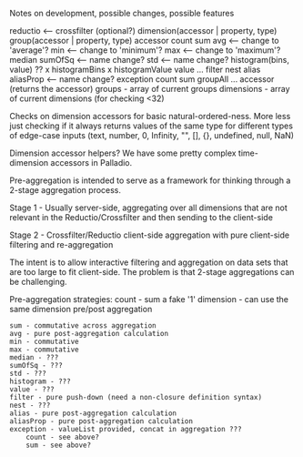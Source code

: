 Notes on development, possible changes, possible features

reductio <-- crossfilter (optional?)
	dimension(accessor | property, type)
		group(accessor | property, type)
			accessor
			count
			sum
			avg <-- change to 'average'?
			min <-- change to 'minimum'?
			max <-- change to 'maximum'?
			median
			sumOfSq <-- name change?
			std <-- name change?
			histogram(bins, value) ??
				x histogramBins
				x histogramValue
			value
				...
			filter
			nest
			alias
			aliasProp <-- name change?
			exception
				count
				sum
		groupAll
			...
		accessor (returns the accessor)
		groups - array of current groups
	dimensions - array of current dimensions (for checking <32)

Checks on dimension accessors for basic natural-ordered-ness. More less just checking if it always returns values of the same type for different types of edge-case inputs (text, number, 0, Infinity, "", [], {}, undefined, null, NaN)

Dimension accessor helpers? We have some pretty complex time-dimension accessors in Palladio.



Pre-aggregation is intended to serve as a framework for thinking through a 2-stage aggregation process.

Stage 1 - Usually server-side, aggregating over all dimensions that are not relevant in the Reductio/Crossfilter and then sending to the client-side

Stage 2 - Crossfilter/Reductio client-side aggregation with pure client-side filtering and re-aggregation

The intent is to allow interactive filtering and aggregation on data sets that are too large to fit client-side. The problem is that 2-stage aggregations can be challenging.

Pre-aggregation strategies:
	count - sum a fake '1' dimension - can use the same dimension pre/post aggregation

	sum - commutative across aggregation
	avg - pure post-aggregation calculation
	min - commutative
	max - commutative
	median - ???
	sumOfSq - ???
	std - ???
	histogram - ???
	value - ???
	filter - pure push-down (need a non-closure definition syntax)
	nest - ???
	alias - pure post-aggregation calculation
	aliasProp - pure post-aggregation calculation
	exception - valueList provided, concat in aggregation ???
		count - see above?
		sum - see above?
